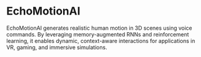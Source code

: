 # EchoMotionAI
EchoMotionAI generates realistic human motion in 3D scenes using voice commands. By leveraging memory-augmented RNNs and reinforcement learning, it enables dynamic, context-aware interactions for applications in VR, gaming, and immersive simulations.
